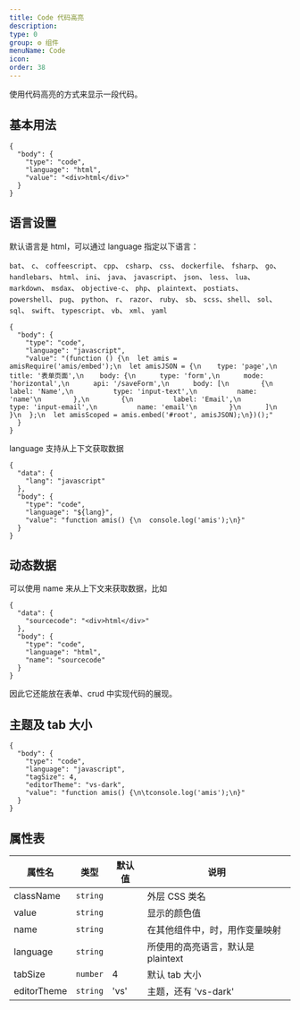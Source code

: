 ```yaml
---
title: Code 代码高亮
description:
type: 0
group: ⚙ 组件
menuName: Code
icon:
order: 38
---
```


使用代码高亮的方式来显示一段代码。

## 基本用法

```schema
{
  "body": {
    "type": "code",
    "language": "html",
    "value": "<div>html</div>"
  }
}
```

## 语言设置

默认语言是 html，可以通过 language 指定以下语言：

`bat`、 `c`、 `coffeescript`、 `cpp`、 `csharp`、 `css`、 `dockerfile`、 `fsharp`、 `go`、 `handlebars`、 `html`、 `ini`、 `java`、 `javascript`、 `json`、 `less`、 `lua`、 `markdown`、 `msdax`、 `objective-c`、 `php`、 `plaintext`、 `postiats`、 `powershell`、 `pug`、 `python`、 `r`、 `razor`、 `ruby`、 `sb`、 `scss`、`shell`、 `sol`、 `sql`、 `swift`、 `typescript`、 `vb`、 `xml`、 `yaml`

```schema
{
  "body": {
    "type": "code",
    "language": "javascript",
    "value": "(function () {\n  let amis = amisRequire('amis/embed');\n  let amisJSON = {\n    type: 'page',\n    title: '表单页面',\n    body: {\n      type: 'form',\n      mode: 'horizontal',\n      api: '/saveForm',\n      body: [\n        {\n          label: 'Name',\n          type: 'input-text',\n          name: 'name'\n        },\n        {\n          label: 'Email',\n          type: 'input-email',\n          name: 'email'\n        }\n      ]\n    }\n  };\n  let amisScoped = amis.embed('#root', amisJSON);\n})();"
  }
}
```

language 支持从上下文获取数据

```schema
{
  "data": {
    "lang": "javascript"
  },
  "body": {
    "type": "code",
    "language": "${lang}",
    "value": "function amis() {\n  console.log('amis');\n}"
  }
}
```

## 动态数据

可以使用 name 来从上下文来获取数据，比如

```schema
{
  "data": {
    "sourcecode": "<div>html</div>"
  },
  "body": {
    "type": "code",
    "language": "html",
    "name": "sourcecode"
  }
}
```

因此它还能放在表单、crud 中实现代码的展现。

## 主题及 tab 大小

```schema
{
  "body": {
    "type": "code",
    "language": "javascript",
    "tagSize": 4,
    "editorTheme": "vs-dark",
    "value": "function amis() {\n\tconsole.log('amis');\n}"
  }
}
```

## 属性表

| 属性名      | 类型     | 默认值 | 说明                               |
| ----------- | -------- | ------ | ---------------------------------- |
| className   | `string` |        | 外层 CSS 类名                      |
| value       | `string` |        | 显示的颜色值                       |
| name        | `string` |        | 在其他组件中，时，用作变量映射     |
| language    | `string` |        | 所使用的高亮语言，默认是 plaintext |
| tabSize     | `number` | 4      | 默认 tab 大小                      |
| editorTheme | `string` | 'vs'   | 主题，还有 'vs-dark'               |
